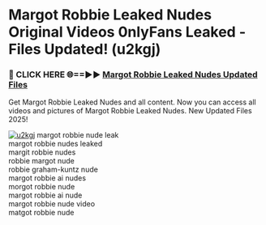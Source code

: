 # Margot Robbie Leaked Nudes Original Videos 0nlyFans Leaked - Files Updated! (u2kgj)

<h3>🔴 CLICK HERE 🌐==►► <a href="https://tinyurl.com/yc6ubb5a" rel="nofollow">Margot Robbie Leaked Nudes Updated Files</a></h3>

Get Margot Robbie Leaked Nudes and all content. Now you can access all videos and pictures of Margot Robbie Leaked Nudes. New Updated Files 2025!

[![u2kgj](https://i.imgur.com/7eu0CRL.gif)](https://tinyurl.com/yc6ubb5a)
margot robbie nude leak<br>
margot robbie nudes leaked<br>
margit robbie nudes<br>
robbie margot nude<br>
robbie graham-kuntz nude<br>
margot robbie ai nudes<br>
morgot robbie nude<br>
margot robbie ai nude<br>
margot robbie nude video<br>
matgot robbie nude